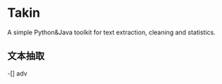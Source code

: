 # Takin
A simple Python&amp;Java toolkit for text extraction, cleaning and statistics.

## 文本抽取
-[] adv
